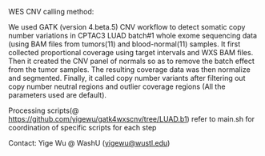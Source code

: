 WES CNV calling method:

We used GATK (version 4.beta.5) CNV workflow to detect somatic copy number variations in CPTAC3 LUAD batch#1 whole exome sequencing data (using BAM files from tumors(11) and blood-normal(11) samples. It first collected proportional coverage using target intervals and WXS BAM files. Then it created the CNV panel of normals so as to remove the batch effect from the tumor samples. The resulting coverage data was then normalize and segmented. Finally, it called copy number variants after filtering out copy number neutral regions and outlier coverage regions (All the parameters used are default).

Processing scripts(@ https://github.com/yigewu/gatk4wxscnv/tree/LUAD.b1)
	refer to main.sh for coordination of specific scripts for each step
	
Contact: Yige Wu @ WashU (yigewu@wustl.edu)

